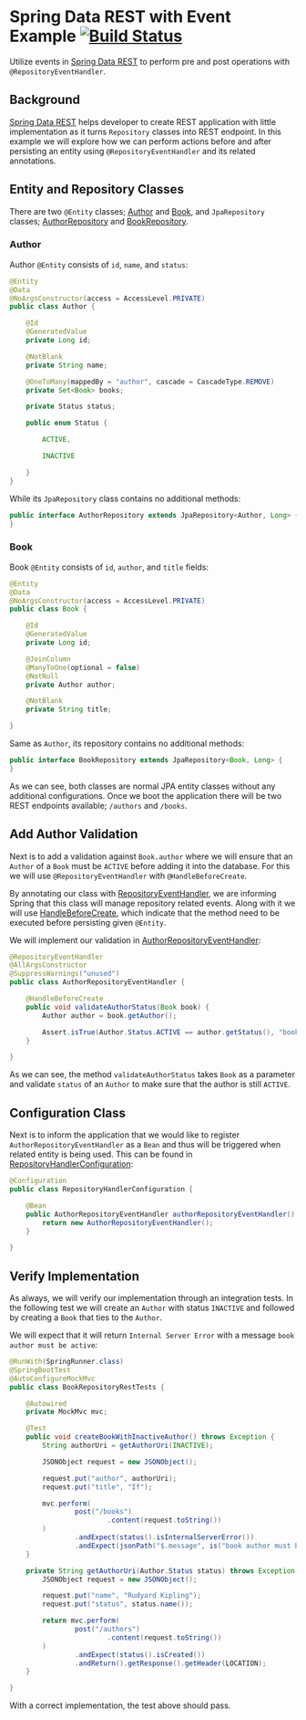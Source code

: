# Spring Data REST with Event Example [![Build Status](https://travis-ci.org/rashidi/boot-data-rest-events-sample.svg?branch=master)](https://travis-ci.org/rashidi/boot-data-rest-events-sample)
Utilize events in [Spring Data REST][1] to perform pre and post operations with `@RepositoryEventHandler`.

## Background
[Spring Data REST][1] helps developer to create REST application with little implementation as it turns `Repository` classes into REST endpoint. In this example we will explore 
how we can perform actions before and after persisting an entity using `@RepositoryEventHandler` and its related annotations.

## Entity and Repository Classes
There are two `@Entity` classes; [Author][2] and [Book][3], and `JpaRepository` classes; [AuthorRepository][4] and [BookRepository][5]. 

### Author
Author `@Entity` consists of `id`, `name`, and `status`:

```java
@Entity
@Data
@NoArgsConstructor(access = AccessLevel.PRIVATE)
public class Author {

    @Id
    @GeneratedValue
    private Long id;

    @NotBlank
    private String name;

    @OneToMany(mappedBy = "author", cascade = CascadeType.REMOVE)
    private Set<Book> books;

    private Status status;

    public enum Status {

        ACTIVE,

        INACTIVE

    }
}
```

While its `JpaRepository` class contains no additional methods:

```java
public interface AuthorRepository extends JpaRepository<Author, Long> {
}
```

### Book
Book `@Entity` consists of `id`, `author`, and `title` fields:

```java
@Entity
@Data
@NoArgsConstructor(access = AccessLevel.PRIVATE)
public class Book {

    @Id
    @GeneratedValue
    private Long id;

    @JoinColumn
    @ManyToOne(optional = false)
    @NotNull
    private Author author;

    @NotBlank
    private String title;

}
```

Same as `Author`, its repository contains no additional methods:

```java
public interface BookRepository extends JpaRepository<Book, Long> {
}
```

As we can see, both classes are normal JPA entity classes without any additional configurations. Once we boot the 
application there will be two REST endpoints available; `/authors` and `/books`.

## Add Author Validation
Next is to add a validation against `Book.author` where we will ensure that an `Author` of a `Book` must be `ACTIVE` before 
adding it into the database. For this we will use `@RepositoryEventHandler` with `@HandleBeforeCreate`.

By annotating our class with [RepositoryEventHandler][6], we are informing Spring that this class will manage repository related events. 
Along with it we will use [HandleBeforeCreate][7], which indicate that the method need to be executed before persisting given `@Entity`.

We will implement our validation in [AuthorRepositoryEventHandler][8]:

```java
@RepositoryEventHandler
@AllArgsConstructor
@SuppressWarnings("unused")
public class AuthorRepositoryEventHandler {

    @HandleBeforeCreate
    public void validateAuthorStatus(Book book) {
        Author author = book.getAuthor();

        Assert.isTrue(Author.Status.ACTIVE == author.getStatus(), "book author must be active");
    }

}
```

As we can see, the method `validateAuthorStatus` takes `Book` as a parameter and validate `status` of an `Author` to make 
sure that the author is still `ACTIVE`.

## Configuration Class
Next is to inform the application that we would like to register `AuthorRepositoryEventHandler` as a `Bean` and thus will be triggered 
when related entity is being used. This can be found in [RepositoryHandlerConfiguration][9]:

```java
@Configuration
public class RepositoryHandlerConfiguration {

    @Bean
    public AuthorRepositoryEventHandler authorRepositoryEventHandler() {
        return new AuthorRepositoryEventHandler();
    }

}
```

## Verify Implementation
As always, we will verify our implementation through an integration tests. In the following test we will create an `Author` 
with status `INACTIVE` and followed by creating a `Book` that ties to the `Author`.

We will expect that it will return `Internal Server Error` with a message `book author must be active`:

```java
@RunWith(SpringRunner.class)
@SpringBootTest
@AutoConfigureMockMvc
public class BookRepositoryRestTests {

    @Autowired
    private MockMvc mvc;

    @Test
    public void createBookWithInactiveAuthor() throws Exception {
        String authorUri = getAuthorUri(INACTIVE);

        JSONObject request = new JSONObject();

        request.put("author", authorUri);
        request.put("title", "If");

        mvc.perform(
                post("/books")
                        .content(request.toString())
        )
                .andExpect(status().isInternalServerError())
                .andExpect(jsonPath("$.message", is("book author must be active")));
    }

    private String getAuthorUri(Author.Status status) throws Exception {
        JSONObject request = new JSONObject();

        request.put("name", "Rudyard Kipling");
        request.put("status", status.name());

        return mvc.perform(
                post("/authors")
                        .content(request.toString())
        )
                .andExpect(status().isCreated())
                .andReturn().getResponse().getHeader(LOCATION);
    }

}
```

With a correct implementation, the test above should pass.

[1]: https://spring.io/projects/spring-data-rest
[2]: src/main/java/scratches/data/events/author/Author.java
[3]: src/main/java/scratches/data/events/book/Book.java
[4]: src/main/java/scratches/data/events/author/AuthorRepository.java
[5]: src/main/java/scratches/data/events/book/BookRepository.java
[6]: https://docs.spring.io/spring-data/rest/docs/current/api/org/springframework/data/rest/core/annotation/RepositoryEventHandler.html
[7]: https://docs.spring.io/spring-data/rest/docs/current/api/org/springframework/data/rest/core/annotation/HandleBeforeCreate.html
[8]: src/main/java/scratches/data/events/author/AuthorRepositoryEventHandler.java
[9]: src/main/java/scratches/data/events/configuration/RepositoryHandlerConfiguration.java